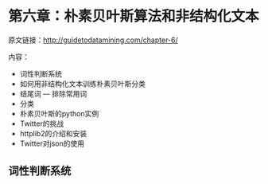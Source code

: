 第六章：朴素贝叶斯算法和非结构化文本
====================================

原文链接：http://guidetodatamining.com/chapter-6/

内容：

* 词性判断系统
* 如何用非结构化文本训练朴素贝叶斯分类
* 结尾词 — 排除常用词
* 分类
* 朴素贝叶斯的python实例
* Twitter的挑战
* httplib2的介绍和安装
* Twitter对json的使用


词性判断系统
--
